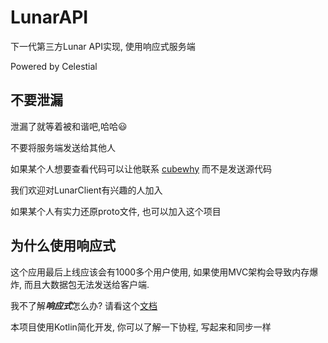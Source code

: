 # LunarAPI

下一代第三方Lunar API实现, 使用响应式服务端

Powered by Celestial

## 不要泄漏

泄漏了就等着被和谐吧,哈哈😃

不要将服务端发送给其他人

如果某个人想要查看代码可以让他联系 [cubewhy](https://t.me/cubewhy) 而不是发送源代码

我们欢迎对LunarClient有兴趣的人加入

如果某个人有实力还原proto文件, 也可以加入这个项目

## 为什么使用响应式

这个应用最后上线应该会有1000多个用户使用, 如果使用MVC架构会导致内存爆炸, 而且大数据包无法发送给客户端.

我不了解***响应式***怎么办? 请看这个[文档](https://projectreactor.io/docs)

本项目使用Kotlin简化开发, 你可以了解一下协程, 写起来和同步一样